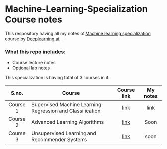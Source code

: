 # Machine-Learning-Specialization Course notes

This respository having all my notes of [Machine learning specialization](https://www.coursera.org/specializations/machine-learning-introduction) course by [Deeplearning.ai](https://www.deeplearning.ai/).


### What this repo includes:
- Course lecture notes
- Optional lab notes


This specialization is having total of 3 courses in it.

| S.no. | Course                                                     | Course link | My notes |
|:-----:|------------------------------------------------------------|:-----------:|:--------:|
| Course 1    | Supervised Machine Learning: Regression and Classification | [link](https://www.coursera.org/learn/machine-learning?specialization=machine-learning-introduction) | [link](./course_1/) |
| Course 2    | Advanced Learning Algorithms                               | [link](https://www.coursera.org/learn/advanced-learning-algorithms?specialization=machine-learning-introduction) | Soon |
| Course 3    | Unsupervised Learning and Recommender Systems              | [link](https://www.coursera.org/learn/unsupervised-learning-recommenders-reinforcement-learning?specialization=machine-learning-introduction) | soon |

